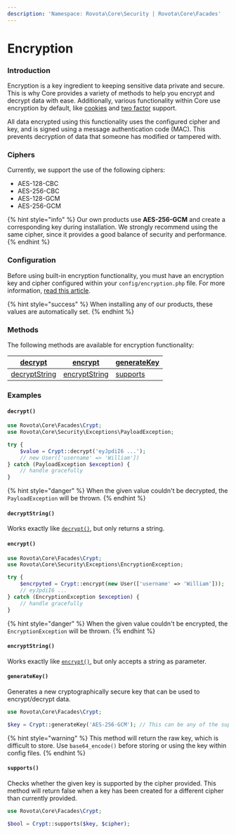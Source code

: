 ```yaml
---
description: 'Namespace: Rovota\Core\Security | Rovota\Core\Facades'
---
```


# Encryption

### Introduction

Encryption is a key ingredient to keeping sensitive data private and secure. This is why Core provides a variety of methods to help you encrypt and decrypt data with ease. Additionally, various functionality within Core use encryption by default, like [cookies](../advanced/cookies.md) and [two factor](two-factor.md) support.&#x20;

All data encrypted using this functionality uses the configured cipher and key, and is signed using a message authentication code (MAC). This prevents decryption of data that someone has modified or tampered with.

### Ciphers

Currently, we support the use of the following ciphers:

* AES-128-CBC
* AES-256-CBC
* AES-128-GCM
* AES-256-GCM

{% hint style="info" %}
Our own products use **AES-256-GCM** and create a corresponding key during installation. We strongly recommend using the same cipher, since it provides a good balance of security and performance.
{% endhint %}

### Configuration

Before using built-in encryption functionality, you must have an encryption key and cipher configured within your `config/encryption.php` file. For more information, [read this article](../getting-started/configuration/encryption.md).

{% hint style="success" %}
When installing any of our products, these values are automatically set.
{% endhint %}

### Methods

The following methods are available for encryption functionality:

| [decrypt](encryption.md#decrypt)             | [encrypt](encryption.md#encrypt)             | [generateKey](encryption.md#generatekey) |
| -------------------------------------------- | -------------------------------------------- | ---------------------------------------- |
| [decryptString](encryption.md#decryptstring) | [encryptString](encryption.md#decryptstring) | [supports](encryption.md#supports)       |

### Examples

#### `decrypt()`

```php
use Rovota\Core\Facades\Crypt;
use Rovota\Core\Security\Exceptions\PayloadException;

try {
    $value = Crypt::decrypt('eyJpdiI6 ...');
    // new User(['username' => 'William'])
} catch (PayloadException $exception) {
    // handle gracefully
}
```

{% hint style="danger" %}
When the given value couldn't be decrypted, the `PayloadException` will be thrown.
{% endhint %}

#### `decryptString()`

Works exactly like [`decrypt()`](encryption.md#decrypt), but only returns a string.

#### `encrypt()`

```php
use Rovota\Core\Facades\Crypt;
use Rovota\Core\Security\Exceptions\EncryptionException;

try {
    $encrpyted = Crypt::encrypt(new User(['username' => 'William']));
    // eyJpdiI6 ...
} catch (EncryptionException $exception) {
    // handle gracefully
}
```

{% hint style="danger" %}
When the given value couldn't be encrypted, the `EncryptionException` will be thrown.
{% endhint %}

#### `encryptString()`

Works exactly like [`encrypt()`](encryption.md#encrypt), but only accepts a string as parameter.

#### `generateKey()`

Generates a new cryptographically secure key that can be used to encrypt/decrypt data.

```php
use Rovota\Core\Facades\Crypt;

$key = Crypt::generateKey('AES-256-GCM'); // This can be any of the supported ciphers
```

{% hint style="warning" %}
This method will return the raw key, which is difficult to store. Use `base64_encode()` before storing or using the key within config files.
{% endhint %}

#### `supports()`

Checks whether the given key is supported by the cipher provided. This method will return false when a key has been created for a different cipher than currently provided.

```php
use Rovota\Core\Facades\Crypt;

$bool = Crypt::supports($key, $cipher);
```
